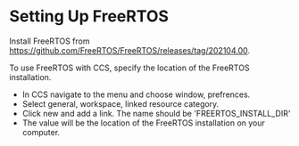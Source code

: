 ﻿# Setting Up FreeRTOS

Install FreeRTOS from https://github.com/FreeRTOS/FreeRTOS/releases/tag/202104.00. 

To use FreeRTOS with CCS, specify the location of the FreeRTOS installation.

- In CCS navigate to the menu and choose window, prefrences.
- Select general, workspace, linked resource category.
- Click new and add a link. The name should be 'FREERTOS_INSTALL_DIR'  
- The value will be the location of the FreeRTOS installation on your computer. 




